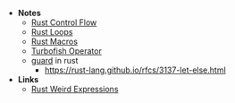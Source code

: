 - **Notes**
	- [Rust Control Flow](Rust%20Control%20Flow.md)
	- [Rust Loops](Rust%20Loops.md)
	- [Rust Macros](Rust%20Macros.md)
	- [Turbofish Operator](Turbofish%20Operator.md)
	- [guard](Swift/guard.md) in rust
		- https://rust-lang.github.io/rfcs/3137-let-else.html
- **Links**
	- [Rust Weird Expressions](https://github.com/rust-lang/rust/blob/master/src/test/ui/weird-exprs.rs)